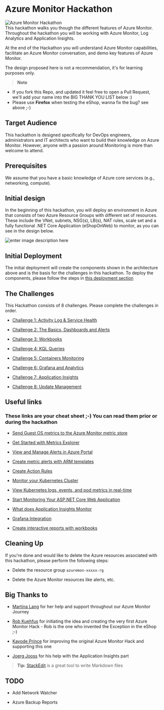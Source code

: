 
# Azure Monitor Hackathon

![Azure Monitor Hackathon](https://github.com/msghaleb/AzureMonitorHackathon/raw/master/images/header.jpg)  
This hackathon walks you though the different features of Azure Monitor. Throughout the hackathon you will be working with Azure Monitor, Log Analytics and Application Insights.

At the end of the Hackathon you will understand Azure Monitor capabilities, facilitate an Azure Monitor conversation, and demo key features of Azure Monitor.
 
The design proposed here is not a recommendation, it's for learning purposes only.
  
> **Note**
- If you fork this Repo, and updated it feel free to open a Pull Request, we'll add your name into the BIG THANK YOU LIST below :)
- Please use **Firefox** when testing the eShop, wanna fix the bug? see above ;-)    
  

## Target Audience

  

This hackathon is designed specifically for DevOps engineers, administrators and IT architects who want to build their knowledge on Azure Monitor. However, anyone with a passion around Monitoring is more than welcome to attend.

  

## Prerequisites

We assume that you have a basic knowledge of Azure core services (e.g., networking, compute).

  

## Initial design

In the beginning of this hackathon, you will deploy an environment in Azure that consists of two Azure Resource Groups with different set of resources. These include the VNet, subnets, NSG(s), LB(s), NAT rules, scale set and a fully functional .NET Core Application (eShopOnWeb) to monitor, as you can see in the design below.

  

![enter image description here](https://github.com/msghaleb/AzureMonitorHackathon/raw/master/images/initial_design.jpg)

  
## Initial Deployment
The initial deployment will create the components shown in the architecture above and is the basis for the challenges in this hackathon.
To deploy the components, please follow the steps in [this deployment section](deployment/README.md)

## The Challenges

This Hackathon consists of 8 challenges. Please complete the challenges in order.

-  [Challenge 1: Activity Log & Service Health](challenges/challenge1.md)

-  [Challenge 2: The Basics, Dashboards and Alerts](challenges/challenge2.md)

-  [Challenge 3: Workbooks](challenges/challenge3.md)

-  [Challenge 4: KQL Queries](challenges/challenge4.md)

-  [Challenge 5: Containers Monitoring](challenges/challenge5.md)

-  [Challenge 6: Grafana and Analytics](challenges/challenge6.md)

-  [Challenge 7: Application Insights](challenges/challenge7.md)

-  [Challenge 8: Update Management](challenges/challenge8.md)
  

## Useful links

  

### These links are your cheat sheet ;-) You can read them prior or during the hackathon

  

-  [Send Guest OS metrics to the Azure Monitor metric store](https://docs.microsoft.com/en-us/azure/azure-monitor/platform/collect-custom-metrics-guestos-resource-manager-vm)

-  [Get Started with Metrics Explorer](https://docs.microsoft.com/en-us/azure/azure-monitor/platform/metrics-getting-started)

-  [View and Manage Alerts in Azure Portal](https://docs.microsoft.com/en-us/azure/azure-monitor/platform/alerts-metric#view-and-manage-with-azure-portal)

-  [Create metric alerts with ARM templates](https://docs.microsoft.com/en-us/azure/azure-monitor/platform/alerts-metric-create-templates)

-  [Create Action Rules](https://docs.microsoft.com/en-us/azure/azure-monitor/platform/alerts-action-rules)

-  [Monitor your Kubernetes Cluster](https://docs.microsoft.com/en-us/azure/azure-monitor/insights/container-insights-analyze)

-  [View Kubernetes logs, events, and pod metrics in real-time](https://docs.microsoft.com/en-us/azure/azure-monitor/insights/container-insights-livedata-overview)

-  [Start Monitoring Your ASP.NET Core Web Application](https://docs.microsoft.com/en-us/azure/azure-monitor/learn/dotnetcore-quick-start)

-  [What does Application Insights Monitor](https://docs.microsoft.com/en-us/azure/azure-monitor/app/app-insights-overview#what-does-application-insights-monitor)

-  [Grafana Integration](https://grafana.com/grafana/plugins/grafana-azure-monitor-datasource)

-  [Create interactive reports with workbooks](https://docs.microsoft.com/en-us/azure/azure-monitor/app/usage-workbooks)

  
  

## Cleaning Up

If you're done and would like to delete the Azure resources associated with this hackathon, please perform the following steps:

- Delete the resource group `azuremon-xxxxx-rg`

- Delete the Azure Monitor resources like alerts, etc.

  

## Big Thanks to

-  [Martina Lang](https://www.linkedin.com/in/martina-lang-207912149/) for her help and support throughout our Azure Monitor Journey

-  [Rob Kuehfus](https://github.com/rkuehfus/pre-ready-2019-H1) for initiating the idea and creating the very first Azure Monitor Hack - Rob is the one who invented the Exception in the eShop ;-)

-  [Kayode Prince](https://github.com/kayodeprinceMS/AzureMonitorHackathon) for improving the original Azure Monitor Hack and supporting this one

-  [Joerg Jooss](https://www.linkedin.com/in/joergjooss/) for his help with the Application Insights part

>  **Tip:**  [StackEdit](https://stackedit.io/) is a great tool to write Markdown files

  

## TODO

- Add Network Watcher

- Azure Backup Reports
